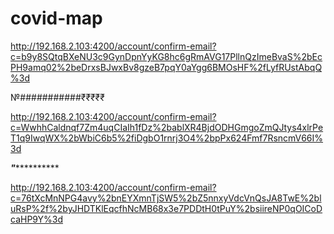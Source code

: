# covid-map
http://192.168.2.103:4200/account/confirm-email?c=b9y8SQtqBXeNU3c9GynDpnYyKG8hc6gRmAVG17PllnQzImeBvaS%2bEcPH9amq02%2beDrxsBJwxBv8gzeB7pqY0aYgg6BMOsHF%2fLyfRUstAbqQ%3d



№###########₹₹₹₹₹

http://192.168.2.103:4200/account/confirm-email?c=WwhhCaldnqf7Zm4uqCIaIh1fDz%2bablXR4BjdODHGmgoZmQJtys4xlrPeT1q9IwqWX%2bWbiC6b5%2fiDgbO1rnrj3O4%2bpPx624Fmf7RsncmV66I%3d


*************"***********************


http://192.168.2.103:4200/account/confirm-email?c=76tXcMnNPG4avy%2bnEYXmnTjSW5%2bZ5nnxyVdcVnQsJA8TwE%2bluRsP%2f%2byJHDTKlEqcfhNcMB68x3e7PDDtH0tPuY%2bsiireNP0qOICoDcaHP9Y%3d

